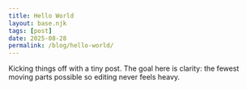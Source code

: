 ```yaml
---
title: Hello World
layout: base.njk
tags: [post]
date: 2025-08-28
permalink: /blog/hello-world/
---
```


Kicking things off with a tiny post. The goal here is clarity: the fewest moving parts possible so editing never feels heavy.
